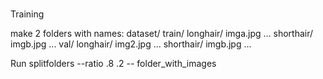 ###
Training

make 2 folders with names:
dataset/
    train/
        longhair/
            imga.jpg
            ...
        shorthair/
            imgb.jpg
            ...
    val/
        longhair/
            img2.jpg
            ...
        shorthair/
            imgb.jpg
            ...

Run splitfolders --ratio .8 .2 -- folder_with_images